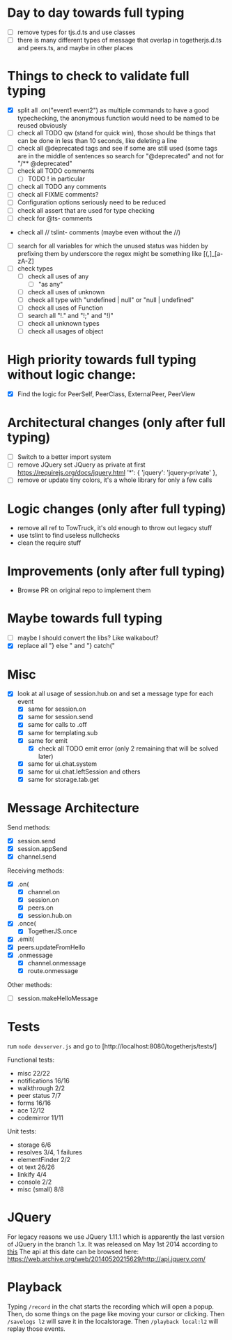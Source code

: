 # Day to day towards full typing
- [ ] remove types for tjs.d.ts and use classes
- [ ] there is many different types of message that overlap in togetherjs.d.ts and peers.ts, and maybe in other places

# Things to check to validate full typing
- [x] split all .on("event1 event2") as multiple commands to have a good typechecking, the anonymous function would need to be named to be reused obviously
- [ ] check all TODO qw (stand for quick win), those should be things that can be done in less than 10 seconds, like deleting a line
- [ ] check all @deprecated tags and see if some are still used (some tags are in the middle of sentences so search for "@deprecated" and not for "/** @deprecated"
- [ ] check all TODO comments
    - [ ] TODO ! in particular
- [ ] check all TODO any comments
- [ ] check all FIXME comments?
- [ ] Configuration options seriously need to be reduced
- [ ] check all assert that are used for type checking
- [ ] check for @ts- comments
- check all // tslint- comments (maybe even without the //)
- [ ] search for all variables for which the unused status was hidden by prefixing them by underscore the regex might be something like [(,]_[a-zA-Z]
- [ ] check types
    - [ ] check all uses of any
        - [ ] "as any"
    - [ ] check all uses of unknown
    - [ ] check all type with "undefined | null" or "null | undefined"
    - [ ] check all uses of Function
    - [ ] search all "!." and "!;" and "!)"
    - [ ] check all unknown types
    - [ ] check all usages of object

# High priority towards full typing without logic change:
- [x] Find the logic for PeerSelf, PeerClass, ExternalPeer, PeerView

# Architectural changes (only after full typing)
- [ ] Switch to a better import system
- [ ] remove JQuery
    set JQuery as private at first https://requirejs.org/docs/jquery.html
        '*': { 'jquery': 'jquery-private' },
- [ ] remove or update tiny colors, it's a whole library for only a few calls

# Logic changes (only after full typing)
- remove all ref to TowTruck, it's old enough to throw out legacy stuff
- use tslint to find useless nullchecks
- clean the require stuff

# Improvements (only after full typing)
- Browse PR on original repo to implement them

# Maybe towards full typing
- [ ] maybe I should convert the libs? Like walkabout?
- [x] replace all "} else " and "} catch("

# Misc
- [x] look at all usage of session.hub.on and set a message type for each event
    - [x] same for session.on
    - [x] same for session.send
    - [x] same for calls to .off
    - [x] same for templating.sub
    - [x] same for emit
        - [x] check all TODO emit error (only 2 remaining that will be solved later)
    - [x] same for ui.chat.system
    - [x] same for ui.chat.leftSession and others
    - [x] same for storage.tab.get

# Message Architecture

Send methods:
- [x] session.send
- [x] session.appSend
- [x] channel.send

Receiving methods:
- [x] .on(
    - [x] channel.on
    - [x] session.on
    - [x] peers.on
    - [x] session.hub.on
- [x] .once(
    - [x] TogetherJS.once
- [x] .emit(
- [x] peers.updateFromHello
- [x] .onmessage
    - [x] channel.onmessage
    - [x] route.onmessage

Other methods:
- [ ] session.makeHelloMessage

# Tests

run `node devserver.js` and go to [http://localhost:8080/togetherjs/tests/]

Functional tests:
- misc 22/22
- notifications 16/16
- walkthrough 2/2
- peer status 7/7
- forms 16/16
- ace 12/12
- codemirror 11/11

Unit tests:
- storage 6/6
- resolves 3/4, 1 failures
- elementFinder 2/2
- ot text 26/26
- linkify 4/4
- console 2/2
- misc (small) 8/8

# JQuery

For legacy reasons we use JQuery 1.11.1 which is apparently the last version of JQuery in the branch 1.x.
It was released on May 1st 2014 according to [this](https://blog.jquery.com/2014/05/01/jquery-1-11-1-and-2-1-1-released/)
The api at this date can be browsed here: https://web.archive.org/web/20140520215629/http://api.jquery.com/

# Playback

Typing `/record` in the chat starts the recording which will open a popup. Then, do some things on the page like moving your cursor or clicking. Then `/savelogs l2` will save it in the localstorage. Then `/playback local:l2` will replay those events.